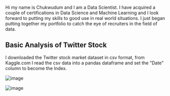 Hi my name is Chukwudum and I am a Data Scientist.
I have acquired a couple of certifications in Data Science and Machine Learning
and I look forward to putting my skills to good use in real world situations.
I just began putting together my portfolio to catch the eye of recruiters in the field of data.
## Basic Analysis of Twitter Stock
I downloaded the Twitter stock market dataset in csv format, from Kaggle.com 
I read the csv data into a pandas dataframe and set the "Date" column to become the Index.

![image](https://github.com/Nwabuwa-ce/myportfolio/assets/99978799/a176579e-aad2-4a68-8617-a0eca13107bb)

![image](https://github.com/Nwabuwa-ce/myportfolio/assets/99978799/2bede41a-a055-4b64-9177-2c408709e5fc)
